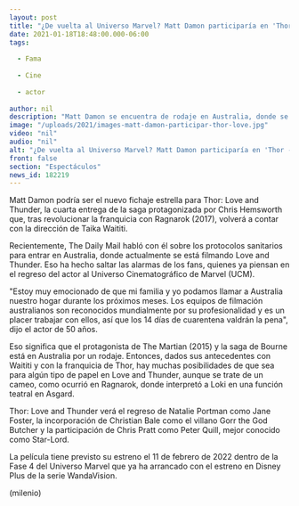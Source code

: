 ```yaml
---
layout: post
title: "¿De vuelta al Universo Marvel? Matt Damon participaría en 'Thor -  Love and Thunder'"
date: 2021-01-18T18:48:00.000-06:00
tags:
  
  - Fama
  
  - Cine
  
  - actor
  
author: nil
description: "Matt Damon se encuentra de rodaje en Australia, donde se está filmando actualmente Thor: Love and Thunder. "
image: "/uploads/2021/images-matt-damon-participar-thor-love.jpg"
video: "nil"
audio: "nil"
alt: "¿De vuelta al Universo Marvel? Matt Damon participaría en 'Thor -  Love and Thunder'"
front: false
section: "Espectáculos"
news_id: 182219
---
```


Matt Damon podría ser el nuevo fichaje estrella para Thor: Love and Thunder, la cuarta entrega de la saga protagonizada por Chris Hemsworth que, tras revolucionar la franquicia con Ragnarok (2017), volverá a contar con la dirección de Taika Waititi. 

Recientemente, The Daily Mail habló con él sobre los protocolos sanitarios para entrar en Australia, donde actualmente se está filmando Love and Thunder. Eso ha hecho saltar las alarmas de los fans, quienes ya piensan en el regreso del actor al Universo Cinematográfico de Marvel (UCM). 

"Estoy muy emocionado de que mi familia y yo podamos llamar a Australia nuestro hogar durante los próximos meses. Los equipos de filmación australianos son reconocidos mundialmente por su profesionalidad y es un placer trabajar con ellos, así que los 14 días de cuarentena valdrán la pena", dijo el actor de 50 años. 

Eso significa que el protagonista de The Martian (2015) y la saga de Bourne está en Australia por un rodaje. Entonces, dados sus antecedentes con Waititi y con la franquicia de Thor, hay muchas posibilidades de que sea para algún tipo de papel en Love and Thunder, aunque se trate de un cameo, como ocurrió en Ragnarok, donde interpretó a Loki en una función teatral en Asgard. 

Thor: Love and Thunder verá el regreso de Natalie Portman como Jane Foster, la incorporación de Christian Bale como el villano Gorr the God Butcher y la participación de Chris Pratt como Peter Quill, mejor conocido como Star-Lord. 

La película tiene previsto su estreno el 11 de febrero de 2022 dentro de la Fase 4 del Universo Marvel que ya ha arrancado con el estreno en Disney Plus de la serie WandaVision. 

(milenio)